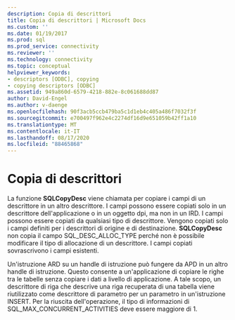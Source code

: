 ```yaml
---
description: Copia di descrittori
title: Copia di descrittori | Microsoft Docs
ms.custom: ''
ms.date: 01/19/2017
ms.prod: sql
ms.prod_service: connectivity
ms.reviewer: ''
ms.technology: connectivity
ms.topic: conceptual
helpviewer_keywords:
- descriptors [ODBC], copying
- copying descriptors [ODBC]
ms.assetid: 949a860d-6579-4218-882e-8c061688dd87
author: David-Engel
ms.author: v-daenge
ms.openlocfilehash: 90f3acb5ccb479ba5c1d1eb4c405a486f7032f3f
ms.sourcegitcommit: e700497f962e4c2274df16d9e651059b42ff1a10
ms.translationtype: MT
ms.contentlocale: it-IT
ms.lasthandoff: 08/17/2020
ms.locfileid: "88465868"
---
```

# <a name="copying-descriptors"></a>Copia di descrittori
La funzione **SQLCopyDesc** viene chiamata per copiare i campi di un descrittore in un altro descrittore. I campi possono essere copiati solo in un descrittore dell'applicazione o in un oggetto dpi, ma non in un IRD. I campi possono essere copiati da qualsiasi tipo di descrittore. Vengono copiati solo i campi definiti per i descrittori di origine e di destinazione. **SQLCopyDesc** non copia il campo SQL_DESC_ALLOC_TYPE perché non è possibile modificare il tipo di allocazione di un descrittore. I campi copiati sovrascrivono i campi esistenti.  
  
 Un'istruzione ARD su un handle di istruzione può fungere da APD in un altro handle di istruzione. Questo consente a un'applicazione di copiare le righe tra le tabelle senza copiare i dati a livello di applicazione. A tale scopo, un descrittore di riga che descrive una riga recuperata di una tabella viene riutilizzato come descrittore di parametro per un parametro in un'istruzione INSERT. Per la riuscita dell'operazione, il tipo di informazioni di SQL_MAX_CONCURRENT_ACTIVITIES deve essere maggiore di 1.
